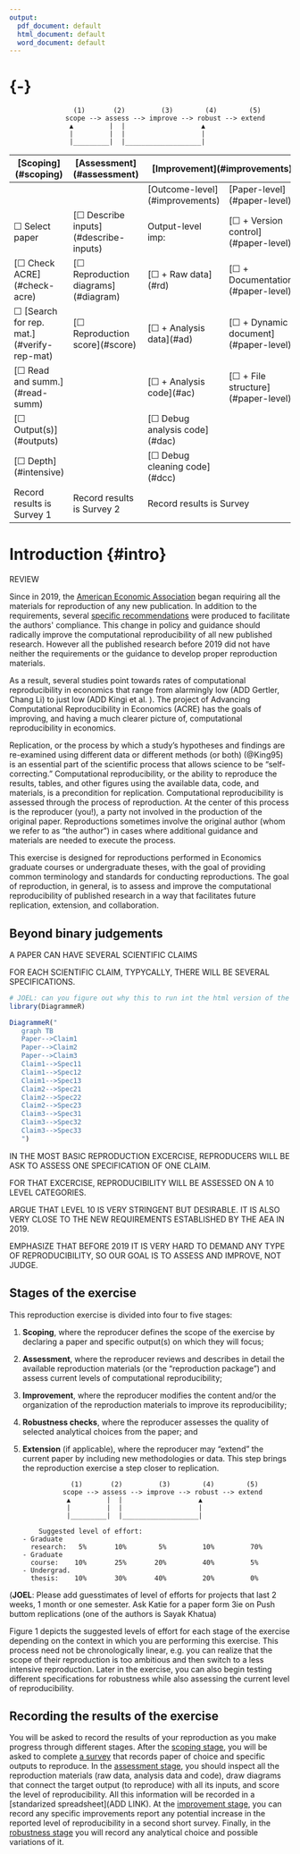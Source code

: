 ```yaml
---
output:
  pdf_document: default
  html_document: default
  word_document: default
---
```

#  {-}

                    (1)       (2)         (3)        (4)        (5)
                  scope --> assess --> improve --> robust --> extend
                   ▲         |  |                   ▲
                   |         |  |                   |
                   |_________|  |___________________|


<table><thead><tr><th>[Scoping](#scoping) </th><th>[Assessment](#assessment)</th><th colspan=2>[Improvement](#improvements)</th><th>[Robustness](#robust)</th><th>Extensions</th></tr></thead><tbody><tr><td></td><td></td><td>[Outcome-level](#improvements)</td><td>[Paper-level](#paper-level)</td></tr><tr><td>&#9744; Select paper</td><td>[&#9744; Describe inputs](#describe-inputs)</td><td>Output-level imp:</td><td>[&#9744; + Version control](#paper-level)</td><td>[&#9744; Analytical choices](#id-analy)</td><td>&#9744; New method</td></tr><tr><td>[&#9744; Check ACRE](#check-acre)</td><td>[&#9744; Reproduction diagrams](#diagram)</td><td>[&#9744; + Raw data](#rd)</td><td>[&#9744; + Documentation](#paper-level)</td><td>[&#9744; Type of choice](#id-type)</td><td>&#9744; New data</td></tr><tr><td>&#9744; [Search for rep. mat.](#verify-rep-mat)</td><td>[&#9744; Reproduction score](#score)</td><td>[&#9744; + Analysis data](#ad)</td><td>[&#9744; + Dynamic document](#paper-level)</td><td>[&#9744; Choice value](#id-val)</td><td>&#9744; New data</td></tr><tr><td>[&#9744;  Read and summ.](#read-summ)</td><td></td><td>[&#9744; + Analysis code](#ac)</td><td>[&#9744; + File structure](#paper-level)</td><td>[&#9744; Justify and test alternatives](#test-rob)</td><td></td></tr><tr><td>[&#9744; Output(s)](#outputs)</td><td></td><td>[&#9744; Debug analysis code](#dac)</td><td></td><td><td></td><td></td></tr><tr><td>[&#9744; Depth](#intensive)</td><td></td><td>[&#9744; Debug cleaning code](#dcc)</td><td></td><td></td><td></td></tr><tr><td>Record results is Survey 1</td><td>Record results is Survey 2</td><td colspan=2>Record results is Survey</td><td></td><td></td></tr></tbody></table>

# Introduction {#intro} 

REVIEW 

 Since in 2019, the [American Economic Association](https://www.aeaweb.org/journals/policies/data-code/) began requiring all the materials for reproduction of any new publication. In addition to the requirements, several [specific recommendations](https://aeadataeditor.github.io/aea-de-guidance/) were produced to facilitate the authors' compliance. This change in policy and guidance should radically improve the computational reproducibility of all new published research. However all the published research before 2019 did not have neither the requirements or the guidance to develop proper reproduction materials.

As a result, several studies point towards rates of computational reproducibility in economics that range from alarmingly low (ADD Gertler, Chang Li) to just low (ADD Kingi et al. ). The project of Advancing Computational Reproducibility in Economics (ACRE) has the goals of improving, and having a much clearer picture of, computational reproducibility in economics.

Replication, or the process by which a study’s hypotheses and findings are re-examined using different data or different methods (or both) (@King95) is an essential part of the scientific process that allows science to be “self-correcting.” Computational reproducibility, or the ability to reproduce the results, tables, and other figures using the available data, code, and materials, is a precondition for replication. Computational reproducibility is assessed through the process of reproduction. At the center of this process is the reproducer (you!), a party not involved in the production of the original paper. Reproductions sometimes involve the original author (whom we refer to as “the author”) in cases where additional guidance and materials are needed to execute the process.  

This exercise is designed for reproductions performed in Economics graduate courses or undergraduate theses, with the goal of providing common terminology and standards for conducting reproductions. The goal of reproduction, in general, is to assess and improve the computational reproducibility of published research in a way that facilitates future replication, extension, and collaboration.   


## Beyond binary judgements

A PAPER CAN HAVE SEVERAL SCIENTIFIC CLAIMS

FOR EACH SCIENTIFIC CLAIM, TYPYCALLY, THERE WILL BE SEVERAL SPECIFICATIONS. 



```r
# JOEL: can you figure out why this to run int the html version of the book?
library(DiagrammeR)

DiagrammeR("
   graph TB
   Paper-->Claim1
   Paper-->Claim2
   Paper-->Claim3
   Claim1-->Spec11
   Claim1-->Spec12
   Claim1-->Spec13
   Claim2-->Spec21
   Claim2-->Spec22
   Claim2-->Spec23
   Claim3-->Spec31
   Claim3-->Spec32
   Claim3-->Spec33
   ")
```


IN THE MOST BASIC REPRODUCTION EXCERCISE, REPRODUCERS WILL BE ASK TO ASSESS ONE SPECIFICATION OF ONE CLAIM. 

FOR THAT EXCERCISE, REPRODUCIBILITY WILL BE ASSESSED ON A 10 LEVEL CATEGORIES. 

ARGUE THAT LEVEL 10 IS VERY STRINGENT BUT DESIRABLE. IT IS ALSO VERY CLOSE TO THE NEW REQUIREMENTS ESTABLISHED BY THE AEA IN 2019. 

EMPHASIZE THAT BEFORE 2019 IT IS VERY HARD TO DEMAND ANY TYPE OF REPRODUCIBILITY, SO OUR GOAL IS TO ASSESS AND IMPROVE, NOT JUDGE. 


## Stages of the exercise

This reproduction exercise is divided into four to five stages:   

1.	**Scoping**, where the reproducer defines the scope of the exercise by declaring a paper and specific output(s) on which they will focus;  
2.	**Assessment**, where the reproducer reviews and describes in detail the available reproduction materials (or the “reproduction package”) and assess current levels of computational reproducibility;  
3.	**Improvement**, where the reproducer modifies the content and/or the organization of the reproduction materials to improve its reproducibility;  
4.	**Robustness checks**, where the reproducer assesses the quality of selected analytical choices from the paper; and  
5.	**Extension** (if applicable), where the reproducer  may “extend” the current paper by including new methodologies or data. This step brings the reproduction exercise a step closer to replication.


                    (1)       (2)         (3)        (4)        (5)
                  scope --> assess --> improve --> robust --> extend
                   ▲         |  |                   ▲
                   |         |  |                   |
                   |_________|  |___________________|

            Suggested level of effort:
        - Graduate
          research:   5%       10%        5%         10%         70%
        - Graduate
          course:    10%       25%       20%         40%         5%
        - Undergrad.
          thesis:    10%       30%       40%         20%         0%

(**JOEL**: Please add guesstimates of level of efforts for projects that last 2 weeks, 1 month or one semester. Ask Katie for a paper form 3ie on Push buttom replications (one of the authors is Sayak Khatua)

Figure 1 depicts the suggested levels of effort for each stage of the exercise depending on the context in which you are performing this exercise. This process need not be chronologically linear, e.g. you can realize that the scope of their reproduction is too ambitious and then switch to a less intensive reproduction. Later in the exercise, you can also begin testing different specifications for robustness while also assessing the current level of reproducibility.

## Recording the results of the exercise

You will be asked to record the results of your reproduction as you make progress through different stages. After the [scoping stage](#scoping), you will be asked to complete [a survey](https://berkeley.qualtrics.com/jfe/form/SV_8hLHNI6LGSYchEN) that records paper of choice and specific outputs to reproduce. In the [assessment stage](#assessment), you should inspect all the reproduction materials (raw data, analysis data and code), draw diagrams that connect the target output (to reproduce) with all its inputs, and score the level of reproducibility. All this information will be recorded in a [standarized spreadsheet](ADD LINK). At the [improvement  stage]((#improvements)), you can record any specific improvements report any potential increase in the reported level of reproducibility in a second short survey. Finally, in the [robustness stage](#robust) you will record any analytical choice and possible variations of it.
